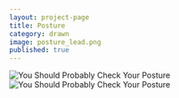 ```yaml
---
layout: project-page
title: Posture
category: drawn
image: posture_lead.png
published: true
---
```

![You Should Probably Check Your Posture]({{site.url}}/images/drawn/posture_neck.png)
![You Should Probably Check Your Posture]({{site.url}}/images/drawn/posture_butt.png)